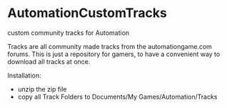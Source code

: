 # AutomationCustomTracks
custom community tracks for Automation

Tracks are all community made tracks from the automationgame.com forums.
This is just a repository for gamers, to have a convenient way to download all tracks at once.


Installation:
- unzip the zip file
- copy all Track Folders to Documents/My Games/Automation/Tracks
